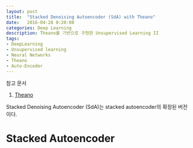 ```yaml
---
layout: post
title:  "Stacked Denoising Autoencoder (SdA) with Theano"
date:   2016-04-28 0:20:00
categories: Deep Learning
description: Theano를 기반으로 구현한 Unsupervised Learning II
tags:
- DeepLearning
- Unsupervised learning
- Neural Networks
- Theano
- Auto-Encoder
---
```


참고 문서

1. [Theano](http://deeplearning.net/tutorial/SdA.html#sda)

Stacked Denoising Autoencoder (SdA)는 stacked autoencoder의 확장된 버전이다. 

# Stacked Autoencoder


